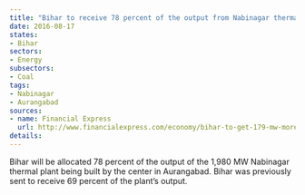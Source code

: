 ```yaml
---
title: "Bihar to receive 78 percent of the output from Nabinagar thermal power plant"
date: 2016-08-17
states:
- Bihar
sectors:
- Energy
subsectors:
- Coal
tags:
- Nabinagar
- Aurangabad
sources:
- name: Financial Express
  url: http://www.financialexpress.com/economy/bihar-to-get-179-mw-more-power-from-nabinagar-plant/347519/
details:
---
```


Bihar will be allocated 78 percent of the output of the 1,980 MW Nabinagar thermal plant being built by the center in Aurangabad. Bihar was previously sent to receive 69 percent of the plant’s output.
